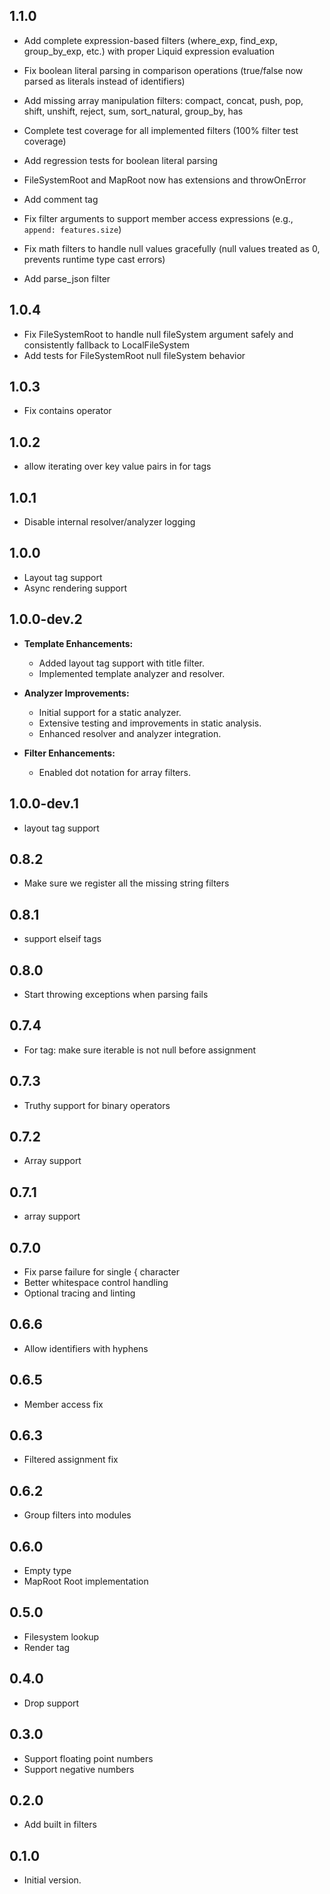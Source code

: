 ## 1.1.0
- Add complete expression-based filters (where_exp, find_exp, group_by_exp, etc.) with proper Liquid expression evaluation
- Fix boolean literal parsing in comparison operations (true/false now parsed as literals instead of identifiers)
- Add missing array manipulation filters: compact, concat, push, pop, shift, unshift, reject, sum, sort_natural, group_by, has
- Complete test coverage for all implemented filters (100% filter test coverage)
- Add regression tests for boolean literal parsing
- FileSystemRoot and MapRoot now has extensions and throwOnError
- Add comment tag
- Fix filter arguments to support member access expressions (e.g., `append: features.size`)
- Fix math filters to handle null values gracefully (null values treated as 0, prevents runtime type cast errors)

- Add parse_json filter

## 1.0.4
- Fix FileSystemRoot to handle null fileSystem argument safely and consistently fallback to LocalFileSystem
- Add tests for FileSystemRoot null fileSystem behavior

## 1.0.3
- Fix contains operator 

## 1.0.2
- allow iterating over key value pairs in for tags

## 1.0.1
- Disable internal resolver/analyzer logging

## 1.0.0
- Layout tag support
- Async rendering support

## 1.0.0-dev.2
- **Template Enhancements:**
  - Added layout tag support with title filter.
  - Implemented template analyzer and resolver.

- **Analyzer Improvements:**
  - Initial support for a static analyzer.
  - Extensive testing and improvements in static analysis.
  - Enhanced resolver and analyzer integration.

- **Filter Enhancements:**
  - Enabled dot notation for array filters.

## 1.0.0-dev.1
- layout tag support

## 0.8.2
- Make sure we register all the missing string filters
  
## 0.8.1
- support elseif tags

## 0.8.0
- Start throwing exceptions when parsing fails

## 0.7.4
- For tag: make sure iterable is not null before assignment
 
## 0.7.3
- Truthy support for binary operators
 
 ## 0.7.2
- Array support
 
## 0.7.1
- array support

## 0.7.0
- Fix parse failure for single { character
- Better whitespace control handling
- Optional tracing and linting

## 0.6.6

- Allow identifiers with hyphens

## 0.6.5

- Member access fix
  
## 0.6.3

- Filtered assignment fix

## 0.6.2

- Group filters into modules 

## 0.6.0

- Empty type
- MapRoot Root implementation
  
## 0.5.0

- Filesystem lookup
- Render tag
  
## 0.4.0

- Drop support

## 0.3.0

- Support floating point numbers
- Support negative numbers

## 0.2.0

- Add built in filters
## 0.1.0

- Initial version.
